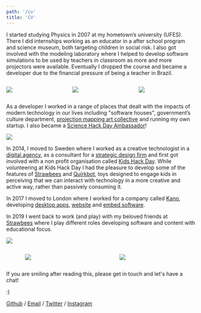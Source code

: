 ```yaml
---
path: '/cv'
title: 'CV'
---
```


I started studying Physics in 2007 at my hometown’s university (UFES). There I did internships working as an educator in a after school program and science museum, both targeting children in social risk. I also got involved with the modeling laboratory where I helped to develop software simulations to be used by teachers in classroom as more and more projectors were available. Eventually I dropped the course and became a developer due to the financial pressure of being a teacher in Brazil.

<div style="display:flex; align-items: center; justify-content: space-between;">

<div style="width:30%">

![](/muris_eaf.jpg)

</div>

<div style="width:30%">

![](/muris_capacete.jpg)

</div>

<div style="width:30%">

![](/muris_infinito.jpg)

</div>

</div>

As a developer I worked in a range of places that dealt with the impacts of modern technology in our lives including "software houses", government’s culture department, [projection mapping art collective](https://www.youtube.com/watch?v=Cp4usRl-nSg) and running my own startup. I also became a [Science Hack Day Ambassador](http://sciencehackday.org/ambassador/)!

![](/science_hack_day.jpg)

In 2014, I moved to Sweden where I worked as a creative technologist in a [digital agency](https://oakwood.se/), as a consultant for a [strategic design firm](https://www.designit.com/) and first got involved with a non profit organisation called [Kids Hack Day](http://www.kidshackday.com/). While volunteering at Kids Hack Day I had the pleasure to develop some of the features of [Strawbees](https://strawbees.com/) and [Quirkbot](https://www.quirkbot.com/), toys designed to engage kids in perceiving that we can interact with technology in a more creative and active way, rather than passively consuming it.

In 2017 I moved to London where I worked for a company called [Kano](https://kano.me/), developing [desktop apps](https://kano.me/landing/app/uk), [website](https://world.kano.me/challenges) and [embed software](https://murilopolese.github.io/kano-pixel-kit-pixel32-docs/).

In 2019 I went back to work (and play) with my beloved friends at [Strawbees](https://strawbees.com/) where I play different roles developing software and content with educational focus.

![](/strawbees_team.jpg)

<div style="display:flex; align-items: center; justify-content: space-around;">

<div style="width:30%">

![](/muris.jpg)

</div>

<div style="width:30%">

![](/muris_strawbees.jpg)

</div>

</div>

If you are smiling after reading this, please get in touch and let's have a chat!

:)

[Github](https://github.com/murilopolese) / [Email](maito:murilopolese+dotcom@gmail.com) / [Twitter](https://twitter.com/murilopolese) / [Instagram](https://instagram.com/murilopolese)
